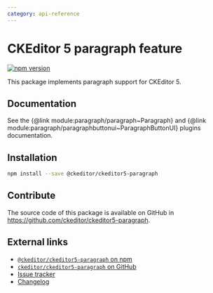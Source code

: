 ```yaml
---
category: api-reference
---
```


# CKEditor 5 paragraph feature

[![npm version](https://badge.fury.io/js/%40ckeditor%2Fckeditor5-paragraph.svg)](https://www.npmjs.com/package/@ckeditor/ckeditor5-paragraph)

This package implements paragraph support for CKEditor 5.

## Documentation

See the {@link module:paragraph/paragraph~Paragraph} and {@link module:paragraph/paragraphbuttonui~ParagraphButtonUI} plugins documentation.

## Installation

```bash
npm install --save @ckeditor/ckeditor5-paragraph
```

## Contribute

The source code of this package is available on GitHub in https://github.com/ckeditor/ckeditor5-paragraph.

## External links

* [`@ckeditor/ckeditor5-paragraph` on npm](https://www.npmjs.com/package/@ckeditor/ckeditor5-paragraph)
* [`ckeditor/ckeditor5-paragraph` on GitHub](https://github.com/ckeditor/ckeditor5-paragraph)
* [Issue tracker](https://github.com/ckeditor/ckeditor5/issues)
* [Changelog](https://github.com/ckeditor/ckeditor5-paragraph/blob/master/CHANGELOG.md)
